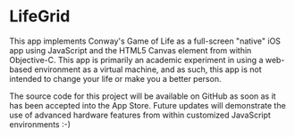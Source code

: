 LifeGrid
========

This app implements Conway's Game of Life as a full-screen "native" iOS app
using JavaScript and the HTML5 Canvas element from within Objective-C. This
app is primarily an academic experiment in using a web-based environment as a
virtual machine, and as such, this app is not intended to change your life or
make you a better person. 

The source code for this project will be available on GitHub as soon as it has
been accepted into the App Store. Future updates will demonstrate the use of
advanced hardware features from within customized JavaScript environments :-)

